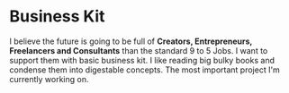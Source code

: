 # **Business Kit**

I believe the future is going to be full of **Creators, Entrepreneurs, Freelancers and Consultants** than the standard 9 to 5 Jobs. I want to support them with basic business kit. I like reading big bulky books and condense them into digestable concepts. The most important project I'm currently working on.
